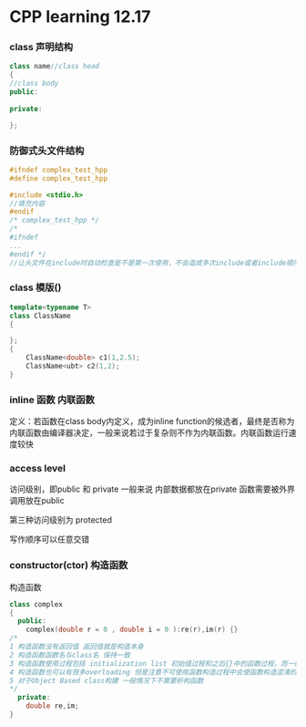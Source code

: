 # CPP learning 12.17

### class 声明结构

```c++
class name//class head
{
//class body
public:
  
private:

};
```

### 防御式头文件结构

```c++
#ifndef complex_test_hpp
#define complex_test_hpp

#include <stdio.h>
//填充内容
#endif 
/* complex_test_hpp */
/*
#ifndef 
...
#endif */
//让头文件在include时自动检查是不是第一次使用，不会造成多次include或者include顺序错误
```

### class 模版() 

```c++
template<typename T>
class ClassName
{

};
{
	ClassName<double> c1(1,2.5);
	ClassName<ubt> c2(1,2);
}
```

### inline 函数 内联函数

定义：若函数在class body内定义，成为inline function的候选者，最终是否称为内联函数由编译器决定，一般来说若过于复杂则不作为内联函数。内联函数运行速度较快 

### access level

访问级别，即public 和 private
一般来说 内部数据都放在private 函数需要被外界调用放在public

第三种访问级别为 protected

写作顺序可以任意交错

### constructor(ctor) 构造函数

构造函数

```cpp
class complex
{
  public:
  	complex(double r = 0 , double i = 0 ):re(r),im(r) {}
/*
1 构造函数没有返回值 返回值就是构造本身
2 构造函数函数名与class名 保持一致
3 构造函数使用过程包括 initialization list 初始值过程和之后{}中的函数过程，而一般初始值赋值即可在初始值过程中传递也可在函数过程中赋值，但是一般在initialization list 中传递更规范
4 构造函数也可以有很多overloading 但是注意不可使用函数构造过程中会使函数构造混淆的重构
5 对于Object Based class构建 一般情况下不需要析构函数
*/
  private:
  	double re,im;
}
```



###  